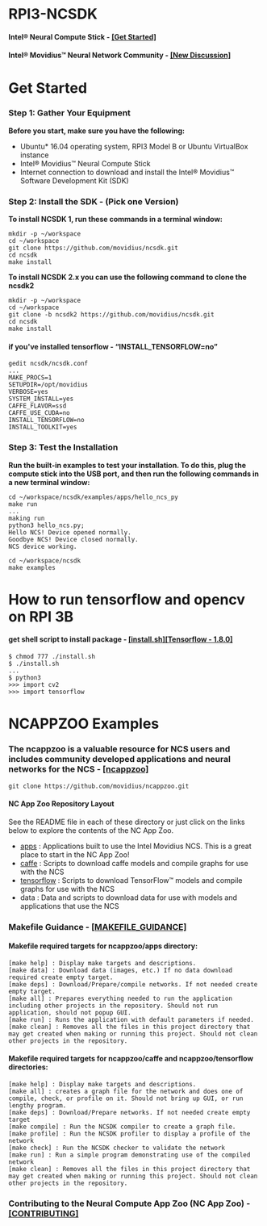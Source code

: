 # RPI3-NCSDK

#### Intel® Neural Compute Stick - [[Get Started]](https://software.intel.com/en-us/movidius-ncs-get-started)
#### Intel® Movidius™ Neural Network Community - [[New Discussion]](https://ncsforum.movidius.com/)

# Get Started 
### Step 1: Gather Your Equipment

__Before you start, make sure you have the following:__
* Ubuntu* 16.04 operating system, RPI3 Model B or Ubuntu VirtualBox instance
* Intel® Movidius™ Neural Compute Stick
* Internet connection to download and install the Intel® Movidius™ Software Development Kit (SDK)
 

### Step 2: Install the SDK - (Pick one Version)

__To install NCSDK 1, run these commands in a terminal window:__
    
    mkdir -p ~/workspace 
    cd ~/workspace
    git clone https://github.com/movidius/ncsdk.git
    cd ncsdk
    make install

__To install NCSDK 2.x you can use the following command to clone the ncsdk2__
	
	mkdir -p ~/workspace
	cd ~/workspace
	git clone -b ncsdk2 https://github.com/movidius/ncsdk.git
    cd ncsdk
    make install

#### if you've installed tensorflow - “INSTALL_TENSORFLOW=no”
	
	gedit ncsdk/ncsdk.conf 
	...
	MAKE_PROCS=1
	SETUPDIR=/opt/movidius
	VERBOSE=yes
	SYSTEM_INSTALL=yes
	CAFFE_FLAVOR=ssd
	CAFFE_USE_CUDA=no	
	INSTALL_TENSORFLOW=no
	INSTALL_TOOLKIT=yes

### Step 3: Test the Installation

__Run the built-in examples to test your installation. To do this, plug the compute stick into the USB port, and then run the following commands in a new terminal window:__
	  
    cd ~/workspace/ncsdk/examples/apps/hello_ncs_py
	make run
	...
	making run
	python3 hello_ncs.py;
	Hello NCS! Device opened normally.
	Goodbye NCS! Device closed normally.
	NCS device working.
	
	cd ~/workspace/ncsdk
	make examples

# How to run tensorflow and opencv on RPI 3B
#### get shell script to install package - [[install.sh]](https://github.com/yehengchen/RPI-NCS/blob/master/install.sh)[[Tensorflow - 1.8.0]](https://github.com/lhelontra/tensorflow-on-arm/releases)
	
	$ chmod 777 ./install.sh
	$ ./install.sh
	...
	$ python3
	>>> import cv2
	>>> import tensorflow
	
# NCAPPZOO Examples
### The ncappzoo is a valuable resource for NCS users and includes community developed applications and neural networks for the NCS - [[ncappzoo]](https://github.com/movidius/ncappzoo)

	git clone https://github.com/movidius/ncappzoo.git


#### NC App Zoo Repository Layout
See the README file in each of these directory or just click on the links below to explore the contents of the NC App Zoo.

* [apps](https://github.com/movidius/ncappzoo/blob/master/apps/README.md) : Applications built to use the Intel Movidius NCS. This is a great place to start in the NC App Zoo!
* [caffe](https://github.com/movidius/ncappzoo/blob/master/caffe/README.md) : Scripts to download caffe models and compile graphs for use with the NCS
* [tensorflow](https://github.com/movidius/ncappzoo/blob/master/tensorflow/README.md) : Scripts to download TensorFlow™ models and compile graphs for use with the NCS
* data : Data and scripts to download data for use with models and applications that use the NCS

### Makefile Guidance - [[MAKEFILE_GUIDANCE]](https://github.com/movidius/ncappzoo/blob/master/MAKEFILE_GUIDANCE.md)
#### Makefile required targets for ncappzoo/apps directory:

    [make help] : Display make targets and descriptions.
    [make data] : Download data (images, etc.) If no data download required create empty target.
    [make deps] : Download/Prepare/compile networks. If not needed create empty target.
    [make all] : Prepares everything needed to run the application including other projects in the repository. Should not run application, should not popup GUI.
    [make run] : Runs the application with default parameters if needed.
    [make clean] : Removes all the files in this project directory that may get created when making or running this project. Should not clean other projects in the repository.

#### Makefile required targets for ncappzoo/caffe and ncappzoo/tensorflow directories:

    [make help] : Display make targets and descriptions.
    [make all] : creates a graph file for the network and does one of compile, check, or profile on it. Should not bring up GUI, or run lengthy program.
    [make deps] : Download/Prepare networks. If not needed create empty target
    [make compile] : Run the NCSDK compiler to create a graph file.
    [make profile] : Run the NCSDK profiler to display a profile of the network
    [make check] : Run the NCSDK checker to validate the network
    [make run] : Run a simple program demonstrating use of the compiled network
    [make clean] : Removes all the files in this project directory that may get created when making or running this project. Should not clean other projects in the repository.

### Contributing to the Neural Compute App Zoo (NC App Zoo) - [[CONTRIBUTING]](https://github.com/movidius/ncappzoo/blob/master/CONTRIBUTING.md)
